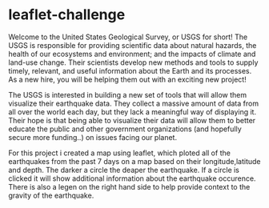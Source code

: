 # leaflet-challenge

Welcome to the United States Geological Survey, or USGS for short! The USGS is responsible for providing scientific data about natural hazards, the health of our ecosystems and environment; and the impacts of climate and land-use change. Their scientists develop new methods and tools to supply timely, relevant, and useful information about the Earth and its processes. As a new hire, you will be helping them out with an exciting new project!

The USGS is interested in building a new set of tools that will allow them visualize their earthquake data. They collect a massive amount of data from all over the world each day, but they lack a meaningful way of displaying it. Their hope is that being able to visualize their data will allow them to better educate the public and other government organizations (and hopefully secure more funding..) on issues facing our planet.

For this project i created a map using leaflet, which ploted all of the earthquakes from the past 7 days  on a map based on their longitude,latitude and depth. The darker a circle the deaper the earthquake. If a circle is clicked it will show additional information about the earthquake occurence. There is also a legen on the right hand side to help provide context to the gravity of the earthquake. 

